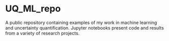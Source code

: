 # UQ_ML_repo
 A public repository containing examples of my work in machine learning and uncertainty quantification. Jupyter notebooks present code and results from a variety of research projects.
